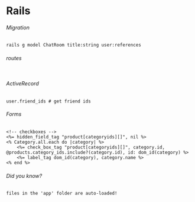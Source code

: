 # Rails

###### Migration
```
rails g model ChatRoom title:string user:references
```

###### routes
```
```

###### ActiveRecord
```
user.friend_ids # get friend ids

```

###### Forms
```erb
<!-- checkboxes -->
<%= hidden_field_tag "product[categoryids][]", nil %>
<% Category.all.each do |category| %>
    <%= check_box_tag "product[categoryids][]", category.id, @products.category_ids.include?(category.id), id: dom_id(category) %>
    <%= label_tag dom_id(category), category.name %>
<% end %>
```

###### Did you know?
```
files in the 'app' folder are auto-loaded!
```
